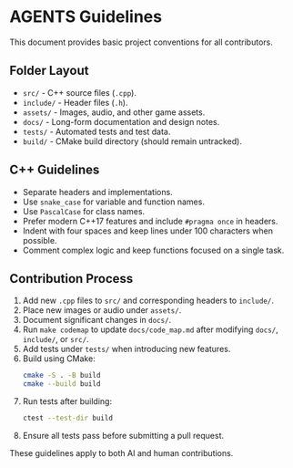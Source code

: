 # AGENTS Guidelines

This document provides basic project conventions for all contributors.

## Folder Layout
- `src/` - C++ source files (`.cpp`).
- `include/` - Header files (`.h`).
- `assets/` - Images, audio, and other game assets.
- `docs/` - Long-form documentation and design notes.
- `tests/` - Automated tests and test data.
- `build/` - CMake build directory (should remain untracked).

## C++ Guidelines
- Separate headers and implementations.
- Use `snake_case` for variable and function names.
- Use `PascalCase` for class names.
- Prefer modern C++17 features and include `#pragma once` in headers.
- Indent with four spaces and keep lines under 100 characters when possible.
- Comment complex logic and keep functions focused on a single task.

## Contribution Process
1. Add new `.cpp` files to `src/` and corresponding headers to `include/`.
2. Place new images or audio under `assets/`.
3. Document significant changes in `docs/`.
4. Run `make codemap` to update `docs/code_map.md` after modifying `docs/`, `include/`, or `src/`.
5. Add tests under `tests/` when introducing new features.
6. Build using CMake:
   ```bash
   cmake -S . -B build
   cmake --build build
   ```
7. Run tests after building:
   ```bash
   ctest --test-dir build
   ```
8. Ensure all tests pass before submitting a pull request.

These guidelines apply to both AI and human contributions.
